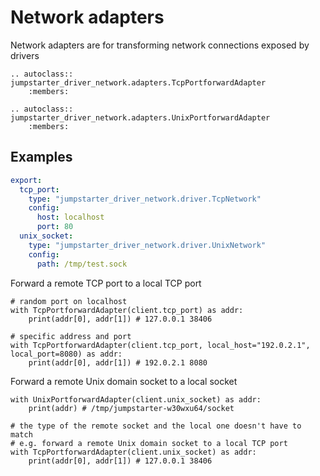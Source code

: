 # Network adapters

Network adapters are for transforming network connections exposed by drivers

```{eval-rst}
.. autoclass:: jumpstarter_driver_network.adapters.TcpPortforwardAdapter
    :members:
```

```{eval-rst}
.. autoclass:: jumpstarter_driver_network.adapters.UnixPortforwardAdapter
    :members:
```

## Examples
```yaml
export:
  tcp_port:
    type: "jumpstarter_driver_network.driver.TcpNetwork"
    config:
      host: localhost
      port: 80
  unix_socket:
    type: "jumpstarter_driver_network.driver.UnixNetwork"
    config:
      path: /tmp/test.sock
```

Forward a remote TCP port to a local TCP port

```{testcode}
# random port on localhost
with TcpPortforwardAdapter(client.tcp_port) as addr:
    print(addr[0], addr[1]) # 127.0.0.1 38406

# specific address and port
with TcpPortforwardAdapter(client.tcp_port, local_host="192.0.2.1", local_port=8080) as addr:
    print(addr[0], addr[1]) # 192.0.2.1 8080
```

Forward a remote Unix domain socket to a local socket

```{testcode}
with UnixPortforwardAdapter(client.unix_socket) as addr:
    print(addr) # /tmp/jumpstarter-w30wxu64/socket

# the type of the remote socket and the local one doesn't have to match
# e.g. forward a remote Unix domain socket to a local TCP port
with TcpPortforwardAdapter(client.unix_socket) as addr:
    print(addr[0], addr[1]) # 127.0.0.1 38406
```
